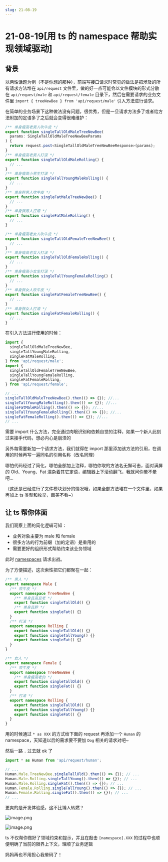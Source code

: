 ```yaml
---
slug: 21-08-19
---
```


# 21-08-19[用 ts 的 namespace 帮助实现领域驱动]

## 背景

以两性话题为例（不是你想的那种），前端写接口请求时常见的做法是把涉及的所有请求方法堆在 `api/request` 文件里，做的好一点可能会以文件模块的形式分散在 `api/request/male` 和 `api/request/female` 目录下，然后在需要请求的业务文件里 `import { treeNewBee } from 'api/request/male'` 引入方法进行请求。

在简单的业务场景下这种做法没有问题，很优秀，但是一旦请求方法多了或者给方法附加的定语多了之后就会变得很难维护：

```typescript title="api/request/male"
/** 单身瘦高老男人吹牛皮 */
export function singleTallOldMaleTreeNewBee(
  params: SingleTallOldMaleTreeNewBeeParams
) {
  return request.post<SingleTallOldMaleTreeNewBeeResponse>(params);
}
/** 单身瘦高老男人打滚 */
export function singleTallOldMaleRolling() {
  // ...
}
/** 单身瘦高小男生打滚 */
export function singleTallYoungMaleRolling() {
  // ...
}
/** 单身胖男人吹牛皮 */
export function singleFatMaleTreeNewBee() {
  // ...
}
/** 单身胖男人打滚 */
export function singleFatMaleRolling() {
  // ...
}
```

```typescript title="api/request/female"
/** 单身瘦高老女人吹牛皮 */
export function singleTallOldFemaleTreeNewBee() {
  // ...
}
/** 单身瘦高老女人打滚 */
export function singleTallOldFemaleRolling() {
  // ...
}
/** 单身瘦高小女生打滚 */
export function singleTallYoungFemaleRolling() {
  // ...
}
/** 单身胖女人吹牛皮 */
export function singleFatFemaleTreeNewBee() {
  // ...
}
/** 单身胖女人打滚 */
export function singleFatFemaleRolling() {
  // ...
}
```

在引入方法进行使用的时候：

```typescript title="page/demo"
import {
  singleTallOldMaleTreeNewBee,
  singleTallYoungMaleRolling,
  singleFatMaleRolling,
} from 'api/request/male';
import {
  singleTallOldFemaleTreeNewBee,
  singleTallYoungFemaleRolling,
  singleFatFemaleRolling,
} from 'api/request/female';

// ...
singleTallOldMaleTreeNewBee().then(() => {}); //...
singleTallYoungMaleRolling().then(() => {}); //...
singleFatMaleRolling().then(() => {}); //...
singleTallYoungFemaleRolling().then(() => {}); //...
singleFatFemaleRolling().then(() => {}); //...
// ...
```

需要 import 什么方法，完全通过肉眼识别和依赖自觉的注释，如果一个新人此刻过来接手代码，想必内心是崩溃的

另外每需要新加一个请求方法，我们就得在 import 那里添加该方法的引用，在调用的时候再写一遍同名的引用名称（改名同理）

哪怕代码经过了简化，哪怕全部加上注释，哪怕你取的方法名无懈可击，面对满屏的 Old、Young、Fat 混杂着其它定语，编辑器上下滚动翻飞，我就问你晕不晕吧...

（这还是已经进行了文件模块划分的情况哦，如果全部方法堆在一个文件里，如果再加上 ts 类型和枚举，画美不看~）

## 让 ts 帮你体面

我们观察上面的简化逻辑可知：

- 业务对象主要为 male 和 female
- 很多方法的行为前缀（加的定语）是重用的
- 需要更好的组织形式帮助约束该业务领域

此时 [namespaces](https://www.typescriptlang.org/docs/handbook/namespaces.html) 请求出战。

为了方便描述，这次索性把它们都聚在一起：

```typescript title="api/request/human"
/** 男人 */
export namespace Male {
  /** 吹牛皮 */
  export namespace TreeNewBee {
    /** 单身且高且老 */
    export function singleTallOld() {}
    /** 单身且胖 */
    export function singleFat() {}
  }
  /** 打滚 */
  export namespace Rolling {
    export function singleTallOld() {}
    export function singleTallYoung() {}
    export function singleFat() {}
  }
}

/** 女人 */
export namespace Female {
  /** 吹牛皮 */
  export namespace TreeNewBee {
    /** 单身瘦高老的 */
    export function singleTallOld() {}
    export function singleFat() {}
  }
  /** 打滚 */
  export namespace Rolling {
    export function singleTallOld() {}
    export function singleTallYoung() {}
    export function singleFat() {}
  }
}
```

用的时候通过 `* as XXX` 的方式给下面的 request 再添加一个 `Human` 的 namespace，天知道以后的需求要不要加 `Dog` 相关的请求对吧~

然后一路 `.` 过去就 ok 了

```typescript title="page/demo2"
import * as Human from 'api/request/human';

// ...
Human.Male.TreeNewBee.singleTallOld().then(() => {}); // ...
Human.Male.Rolling.singleTallYoung().then(() => {}); // ...
Human.Male.Rolling.singleFat().then(() => {}); // ...
Human.Female.Rolling.singleTallYoung().then(() => {}); // ...
Human.Female.Rolling.singleFat().then(() => {}); // ...
// ...
```

更爽的是开发体验感，这不比博人转燃？

![image.png](https://i.loli.net/2021/08/19/gyhc4fMrotuJOxv.png)

![image.png](https://i.loli.net/2021/08/19/pmHaWfdiNZFMQ7e.png)

ts 不仅帮你做好了领域约束和提示，并且在敲击 `[namespace].XXX` 的过程中也顺便明确了当前的限界上下文，理顺了业务逻辑

妈妈再也不用担心我晕码了！

